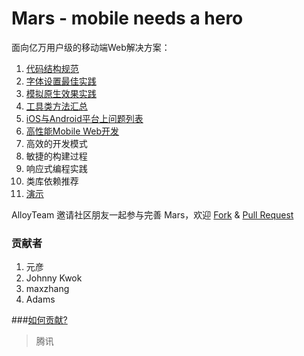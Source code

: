Mars - mobile needs a hero
=====

面向亿万用户级的移动端Web解决方案：

1. [代码结构规范](./solutions/project-structure.md)
2. [字体设置最佳实践](./solutions/font-family.md)
3. [模拟原生效果实践](./solutions/)
4. [工具类方法汇总](./tools/)
5. [iOS与Android平台上问题列表](./issues/)
6. [高性能Mobile Web开发](./performance/)
7. 高效的开发模式
8. 敏捷的构建过程
9. 响应式编程实践
10. 类库依赖推荐
11. [演示](./demos/)

AlloyTeam 邀请社区朋友一起参与完善 Mars，欢迎 [Fork](https://github.com/AlloyTeam/Mars/fork) & [Pull Request](https://github.com/AlloyTeam/Mars/pulls)

### 贡献者

1. 元彦
2. Johnny Kwok
3. maxzhang
4. Adams

###[如何贡献?](https://github.com/AlloyTeam/Mars/wiki/%E5%A6%82%E4%BD%95%E8%B4%A1%E7%8C%AE%E5%86%85%E5%AE%B9)
> 腾讯
